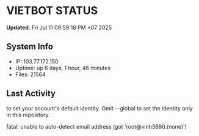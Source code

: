 # VIETBOT STATUS
**Updated**: Fri Jul 11 09:59:18 PM +07 2025

## System Info
- IP: 103.77.172.150
- Uptime: up 6 days, 1 hour, 46 minutes
- Files: 21564

## Last Activity

to set your account's default identity.
Omit --global to set the identity only in this repository.

fatal: unable to auto-detect email address (got 'root@vinh3690.(none)')
